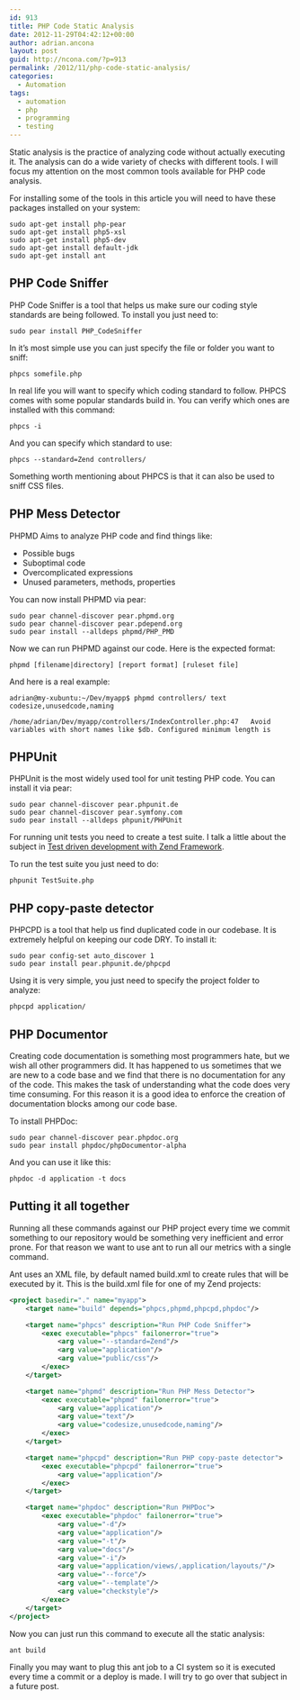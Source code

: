 ```yaml
---
id: 913
title: PHP Code Static Analysis
date: 2012-11-29T04:42:12+00:00
author: adrian.ancona
layout: post
guid: http://ncona.com/?p=913
permalink: /2012/11/php-code-static-analysis/
categories:
  - Automation
tags:
  - automation
  - php
  - programming
  - testing
---
```

Static analysis is the practice of analyzing code without actually executing it. The analysis can do a wide variety of checks with different tools. I will focus my attention on the most common tools available for PHP code analysis.

For installing some of the tools in this article you will need to have these packages installed on your system:

```
sudo apt-get install php-pear
sudo apt-get install php5-xsl
sudo apt-get install php5-dev
sudo apt-get install default-jdk
sudo apt-get install ant
```

## PHP Code Sniffer

PHP Code Sniffer is a tool that helps us make sure our coding style standards are being followed. To install you just need to:

```
sudo pear install PHP_CodeSniffer
```

<!--more-->

In it&#8217;s most simple use you can just specify the file or folder you want to sniff:

```
phpcs somefile.php
```

In real life you will want to specify which coding standard to follow. PHPCS comes with some popular standards build in. You can verify which ones are installed with this command:

```
phpcs -i
```

And you can specify which standard to use:

```
phpcs --standard=Zend controllers/
```

Something worth mentioning about PHPCS is that it can also be used to sniff CSS files.

## PHP Mess Detector

PHPMD Aims to analyze PHP code and find things like:

  * Possible bugs
  * Suboptimal code
  * Overcomplicated expressions
  * Unused parameters, methods, properties

You can now install PHPMD via pear:

```
sudo pear channel-discover pear.phpmd.org
sudo pear channel-discover pear.pdepend.org
sudo pear install --alldeps phpmd/PHP_PMD
```

Now we can run PHPMD against our code. Here is the expected format:

```
phpmd [filename|directory] [report format] [ruleset file]
```

And here is a real example:

```
adrian@my-xubuntu:~/Dev/myapp$ phpmd controllers/ text codesize,unusedcode,naming

/home/adrian/Dev/myapp/controllers/IndexController.php:47   Avoid variables with short names like $db. Configured minimum length is
```

## PHPUnit

PHPUnit is the most widely used tool for unit testing PHP code. You can install it via pear:

```
sudo pear channel-discover pear.phpunit.de
sudo pear channel-discover pear.symfony.com
sudo pear install --alldeps phpunit/PHPUnit
```

For running unit tests you need to create a test suite. I talk a little about the subject in [Test driven development with Zend Framework](http://ncona.com/2011/11/test-driven-development-with-zend-framework/).

To run the test suite you just need to do:

```
phpunit TestSuite.php
```

## PHP copy-paste detector

PHPCPD is a tool that help us find duplicated code in our codebase. It is extremely helpful on keeping our code DRY. To install it:

```
sudo pear config-set auto_discover 1
sudo pear install pear.phpunit.de/phpcpd
```

Using it is very simple, you just need to specify the project folder to analyze:

```
phpcpd application/
```

## PHP Documentor

Creating code documentation is something most programmers hate, but we wish all other programmers did. It has happened to us sometimes that we are new to a code base and we find that there is no documentation for any of the code. This makes the task of understanding what the code does very time consuming. For this reason it is a good idea to enforce the creation of documentation blocks among our code base.

To install PHPDoc:

```
sudo pear channel-discover pear.phpdoc.org
sudo pear install phpdoc/phpDocumentor-alpha
```

And you can use it like this:

```
phpdoc -d application -t docs
```

## Putting it all together

Running all these commands against our PHP project every time we commit something to our repository would be something very inefficient and error prone. For that reason we want to use ant to run all our metrics with a single command.

Ant uses an XML file, by default named build.xml to create rules that will be executed by it. This is the build.xml file for one of my Zend projects:

```xml
<project basedir="." name="myapp">
    <target name="build" depends="phpcs,phpmd,phpcpd,phpdoc"/>

    <target name="phpcs" description="Run PHP Code Sniffer">
        <exec executable="phpcs" failonerror="true">
            <arg value="--standard=Zend"/>
            <arg value="application"/>
            <arg value="public/css"/>
        </exec>
    </target>

    <target name="phpmd" description="Run PHP Mess Detector">
        <exec executable="phpmd" failonerror="true">
            <arg value="application"/>
            <arg value="text"/>
            <arg value="codesize,unusedcode,naming"/>
        </exec>
    </target>

    <target name="phpcpd" description="Run PHP copy-paste detector">
        <exec executable="phpcpd" failonerror="true">
            <arg value="application"/>
        </exec>
    </target>

    <target name="phpdoc" description="Run PHPDoc">
        <exec executable="phpdoc" failonerror="true">
            <arg value="-d"/>
            <arg value="application"/>
            <arg value="-t"/>
            <arg value="docs"/>
            <arg value="-i"/>
            <arg value="application/views/,application/layouts/"/>
            <arg value="--force"/>
            <arg value="--template"/>
            <arg value="checkstyle"/>
        </exec>
    </target>
</project>
```

Now you can just run this command to execute all the static analysis:

```
ant build
```

Finally you may want to plug this ant job to a CI system so it is executed every time a commit or a deploy is made. I will try to go over that subject in a future post.
